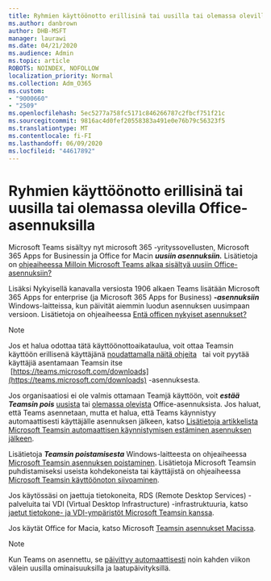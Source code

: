 ```yaml
---
title: Ryhmien käyttöönotto erillisinä tai uusilla tai olemassa olevilla Office-asennuksilla
ms.author: danbrown
author: DHB-MSFT
manager: laurawi
ms.date: 04/21/2020
ms.audience: Admin
ms.topic: article
ROBOTS: NOINDEX, NOFOLLOW
localization_priority: Normal
ms.collection: Adm_O365
ms.custom:
- "9000660"
- "2509"
ms.openlocfilehash: 5ec5277a758fc5171c846266787c2fbcf751f21c
ms.sourcegitcommit: 9816ac4d0fef20558383a491e0e76b79c56323f5
ms.translationtype: MT
ms.contentlocale: fi-FI
ms.lasthandoff: 06/09/2020
ms.locfileid: "44617892"
---
```

# <a name="deploying-teams-as-standalone-or-with-new-or-existing-office-installations"></a>Ryhmien käyttöönotto erillisinä tai uusilla tai olemassa olevilla Office-asennuksilla

Microsoft Teams sisältyy nyt microsoft 365 -yrityssovellusten, Microsoft 365 Apps for Businessin ja Office for Macin ***uusiin asennuksiin.*** Lisätietoja on [ohjeaiheessa Milloin Microsoft Teams alkaa sisältyä uusiin Office-asennuksiin?](https://docs.microsoft.com/deployoffice/teams-install#when-will-microsoft-teams-start-being-included-with-new-installations-of-microsoft-365-apps)

Lisäksi Nykyisellä kanavalla versiosta 1906 alkaen Teams lisätään Microsoft 365 Apps for enterprise (ja Microsoft 365 Apps for Business) ***-asennuksiin*** Windows-laitteissa, kun päivität aiemmin luodun asennuksen uusimpaan versioon. Lisätietoja on ohjeaiheessa [Entä officen nykyiset asennukset?](https://docs.microsoft.com/deployoffice/teams-install#what-about-existing-installations-of-microsoft-365-apps)

> [!NOTE]
> Jos et halua odottaa tätä käyttöönottoaikataulua, voit ottaa Teamsin käyttöön erillisenä käyttäjänä [noudattamalla näitä ohjeita](https://docs.microsoft.com/MicrosoftTeams/msi-deployment)   tai voit pyytää käyttäjiä asentamaan Teamsin itse  [https://teams.microsoft.com/downloads](https://teams.microsoft.com/downloads) -asennuksesta.

Jos organisaatiosi ei ole valmis ottamaan Teamjä käyttöön, voit ***estää Teamsin pois*** [uusista](https://docs.microsoft.com/deployoffice/teams-install#how-to-exclude-microsoft-teams-from-new-installations-of-microsoft-365-apps) tai [olemassa olevista](https://docs.microsoft.com/deployoffice/teams-install#use-group-policy-to-control-the-installation-of-microsoft-teams) Office-asennuksista. Jos haluat, että Teams asennetaan, mutta et halua, että Teams käynnistyy automaattisesti käyttäjälle asennuksen jälkeen, katso [Lisätietoja artikkelista Microsoft Teamsin automaattisen käynnistymisen estäminen asennuksen jälkeen](https://docs.microsoft.com/deployoffice/teams-install#use-group-policy-to-prevent-microsoft-teams-from-starting-automatically-after-installation).

Lisätietoja ***Teamsin poistamisesta*** Windows-laitteesta on ohjeaiheessa [Microsoft Teamsin asennuksen poistaminen](https://support.office.com/article/3b159754-3c26-4952-abe7-57d27f5f4c81). Lisätietoja Microsoft Teamsin puhdistamiseksi useista kohdekoneista tai käyttäjistä on ohjeaiheessa [Microsoft Teamsin käyttöönoton siivoaminen](https://docs.microsoft.com/microsoftteams/scripts/powershell-script-teams-deployment-clean-up).

Jos käytössäsi on jaettuja tietokoneita, RDS (Remote Desktop Services) -palveluita tai VDI (Virtual Desktop Infrastructure) -infrastruktuuria, katso [jaetut tietokone- ja VDI-ympäristöt Microsoft Teamsin kanssa](https://docs.microsoft.com/deployoffice/teams-install#shared-computer-and-vdi-environments-with-microsoft-teams).

Jos käytät Office for Macia, katso Microsoft [Teamsin asennukset Macissa](https://docs.microsoft.com/deployoffice/teams-install#microsoft-teams-installations-on-a-mac).

> [!NOTE]
> Kun Teams on asennettu, se [päivittyy automaattisesti](https://docs.microsoft.com/deployoffice/teams-install#feature-and-quality-updates-for-microsoft-teams) noin kahden viikon välein uusilla ominaisuuksilla ja laatupäivityksillä. 